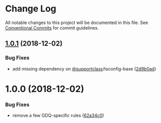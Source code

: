 # Change Log

All notable changes to this project will be documented in this file.
See [Conventional Commits](https://conventionalcommits.org) for commit guidelines.

## [1.0.1](https://github.com/SupportClass/tsconfigs/compare/v1.0.0...v1.0.1) (2018-12-02)


### Bug Fixes

* add missing dependency on [@supportclass](https://github.com/supportclass)/tsconfig-base ([2d9b0ad](https://github.com/SupportClass/tsconfigs/commit/2d9b0ad))





# 1.0.0 (2018-12-02)


### Bug Fixes

* remove a few GDQ-specific rules ([62a34c0](https://github.com/SupportClass/tsconfigs/commit/62a34c0))
